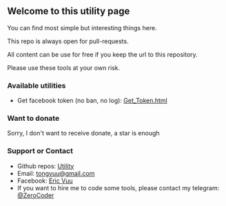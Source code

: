 ## Welcome to this utility page

You can find most simple but interesting things here.

This repo is always open for pull-requests.

All content can be use for free if you keep the url to this repository.

Please use these tools at your own risk.

### Available utilities

- Get facebook token (no ban, no log): [Get_Token.html](https://silverwolfceh.github.io/utility/get_token.html)

### Want to donate

Sorry, I don't want to receive donate, a star is enough

### Support or Contact
- Github repos: [Utility](https://github.com/silverwolfceh/utility)
- Email: [tongvuu@gmail.com](mailto:tongvuu@gmail.com)
- Facebook: [Eric Vuu](https://facebook.com/soibac)
- If you want to hire me to code some tools, please contact my telegram: [@ZeroCoder](https://t.me/zerocoder)
